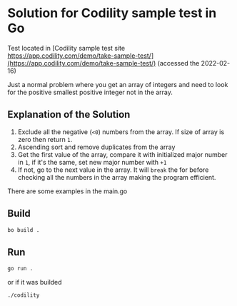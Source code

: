 # Solution for Codility sample test in Go

Test located in [Codility sample test site https://app.codility.com/demo/take-sample-test/](https://app.codility.com/demo/take-sample-test/)
(accessed the 2022-02-16)

Just a normal problem where you get an array of integers and need to look for the
positive smallest positive integer not in the array.

## Explanation of the Solution

1. Exclude all the negative (`<0`) numbers from the array. If size of array is
zero then return `1`.
2. Ascending sort and remove duplicates from the array
3. Get the first value of the array, compare it with initialized major number in
`1`, if it's the same, set new major number with `+1`
4. If not, go to the next value in the array. It will `break` the for before
checking all the numbers in the array making the program efficient.

There are some examples in the main.go

## Build

```sh
bo build .
```

## Run

```sh
go run .
```

or if it was builded

```sh
./codility
```
